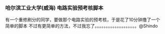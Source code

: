 ### 哈尔滨工业大学(威海) 电路实验预考核脚本

有一个重修刷分的同学，要做那个电路实验的预考核，于是花了10分钟撸了一个简单的脚本
不过有更简单的方法，不过我忘了。。。。。。。。。。。。。。。。。。。@Shindo
